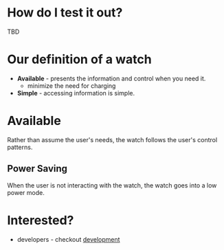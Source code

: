 How do I test it out?
================================================================================
TBD
<!-- for now we need to concentrate on development -->

Our definition of a watch
================================================================================
* **Available** - presents the information and control when you need it.
    * minimize the need for charging
* **Simple** - accessing information is simple.

Available
================================================================================
Rather than assume the user's needs, the watch follows the user's control
patterns.

Power Saving
--------------------------------------------------------------------------------
When the user is not interacting with the watch, the watch goes into a low power
mode.

Interested?
================================================================================
* developers - checkout [development](docs/development.md)
